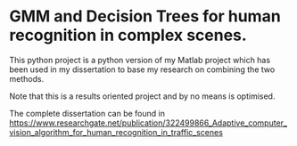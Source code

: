# GMM and Decision Trees for human recognition in complex scenes.

This python project is a python version of my Matlab project which has been used in my dissertation to base my research on combining the two methods.

Note that this is a results oriented project and by no means is optimised.

The complete dissertation can be found in https://www.researchgate.net/publication/322499866_Adaptive_computer_vision_algorithm_for_human_recognition_in_traffic_scenes
